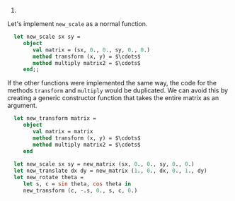 1.
  Let's implement `new_scale` as a normal function.
  
```ocaml
  let new_scale sx sy =
     object
        val matrix = (sx, 0., 0., sy, 0., 0.)
        method transform (x, y) = $\cdots$
        method multiply matrix2 = $\cdots$
     end;;
```
  If the other functions were implemented the same way, the code for the methods `transform`
  and `multiply` would be duplicated.  We can avoid this by creating a generic constructor
  function that takes the entire matrix as an argument.
  
```ocaml
  let new_transform matrix =
     object
        val matrix = matrix
        method transform (x, y) = $\cdots$
        method multiply matrix2 = $\cdots$
     end
  
  let new_scale sx sy = new_matrix (sx, 0., 0., sy, 0., 0.)
  let new_translate dx dy = new_matrix (1., 0., dx, 0., 1., dy)
  let new_rotate theta =
     let s, c = sin theta, cos theta in
     new_transform (c, -.s, 0., s, c, 0.)
```

